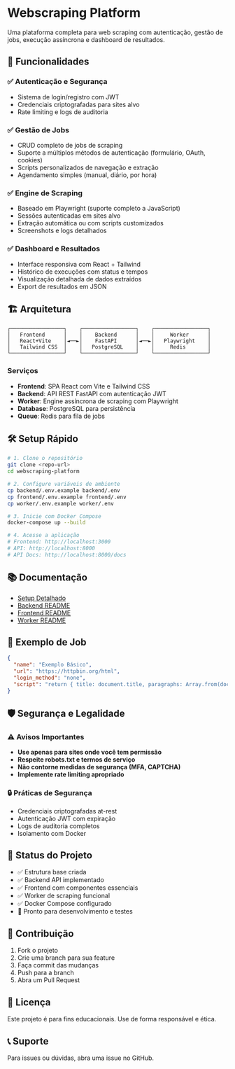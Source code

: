 # Webscraping Platform

Uma plataforma completa para web scraping com autenticação, gestão de jobs, execução assíncrona e dashboard de resultados.

## 🚀 Funcionalidades

### ✅ Autenticação e Segurança
- Sistema de login/registro com JWT
- Credenciais criptografadas para sites alvo
- Rate limiting e logs de auditoria

### ✅ Gestão de Jobs
- CRUD completo de jobs de scraping
- Suporte a múltiplos métodos de autenticação (formulário, OAuth, cookies)
- Scripts personalizados de navegação e extração
- Agendamento simples (manual, diário, por hora)

### ✅ Engine de Scraping
- Baseado em Playwright (suporte completo a JavaScript)
- Sessões autenticadas em sites alvo
- Extração automática ou com scripts customizados
- Screenshots e logs detalhados

### ✅ Dashboard e Resultados
- Interface responsiva com React + Tailwind
- Histórico de execuções com status e tempos
- Visualização detalhada de dados extraídos
- Export de resultados em JSON

## 🏗️ Arquitetura

```
┌─────────────────┐    ┌─────────────────┐    ┌─────────────────┐
│   Frontend      │    │    Backend      │    │     Worker      │
│   React+Vite    │◄──►│    FastAPI      │◄──►│   Playwright    │
│   Tailwind CSS  │    │   PostgreSQL    │    │     Redis       │
└─────────────────┘    └─────────────────┘    └─────────────────┘
```

### Serviços
- **Frontend**: SPA React com Vite e Tailwind CSS
- **Backend**: API REST FastAPI com autenticação JWT
- **Worker**: Engine assíncrona de scraping com Playwright
- **Database**: PostgreSQL para persistência
- **Queue**: Redis para fila de jobs

## 🛠️ Setup Rápido

```bash
# 1. Clone o repositório
git clone <repo-url>
cd webscraping-platform

# 2. Configure variáveis de ambiente
cp backend/.env.example backend/.env
cp frontend/.env.example frontend/.env
cp worker/.env.example worker/.env

# 3. Inicie com Docker Compose
docker-compose up --build

# 4. Acesse a aplicação
# Frontend: http://localhost:3000
# API: http://localhost:8000
# API Docs: http://localhost:8000/docs
```

## 📚 Documentação

- [Setup Detalhado](./SETUP.md)
- [Backend README](./backend/README.md)
- [Frontend README](./frontend/README.md)
- [Worker README](./worker/README.md)

## 🔧 Exemplo de Job

```json
{
  "name": "Exemplo Básico",
  "url": "https://httpbin.org/html",
  "login_method": "none",
  "script": "return { title: document.title, paragraphs: Array.from(document.querySelectorAll('p')).map(p => p.textContent) };"
}
```

## 🛡️ Segurança e Legalidade

### ⚠️ Avisos Importantes
- **Use apenas para sites onde você tem permissão**
- **Respeite robots.txt e termos de serviço**
- **Não contorne medidas de segurança (MFA, CAPTCHA)**
- **Implemente rate limiting apropriado**

### 🔒 Práticas de Segurança
- Credenciais criptografadas at-rest
- Autenticação JWT com expiração
- Logs de auditoria completos
- Isolamento com Docker

## 🚦 Status do Projeto

- ✅ Estrutura base criada
- ✅ Backend API implementado
- ✅ Frontend com componentes essenciais
- ✅ Worker de scraping funcional
- ✅ Docker Compose configurado
- 🔄 Pronto para desenvolvimento e testes

## 🤝 Contribuição

1. Fork o projeto
2. Crie uma branch para sua feature
3. Faça commit das mudanças
4. Push para a branch
5. Abra um Pull Request

## 📄 Licença

Este projeto é para fins educacionais. Use de forma responsável e ética.

## 📞 Suporte

Para issues ou dúvidas, abra uma issue no GitHub.

